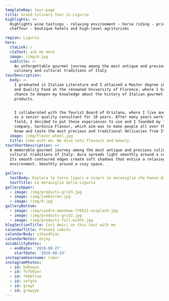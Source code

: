 ```yaml
---
templateKey: tour-page
title: Grand Culinary Tour in Liguria
highlights: >+
  Highlights wine tastings - relaxing environment - horse riding - private
  chaffeur - boutique hotels and high-level agriturismi

region: Liguria
hero:
  ctaLink: /
  ctaText: ask me more
  image: /img/4.jpg
  subtitle: >-
    An unforgettable gourmet journey among the most antique and precious
    culinary and cultural traditions of Italy
tourDescription:
  body: >-
    I graduated in Italian Literature and I attained a Master degree in Gourmet
    and Quality Food at the renowned University of Florence, where I had the
    chance to deepen my knowledge about the history of Italian gourmet culture
    products. 


    I collaborated with the Tourist Board of Oristano, where I live and I worked
    as a senior quality consultant for 10 years. After many years working in the
    field, I decided to put these experiences to use and I founded my first own
    company, Sardinia Flavour, which aim was to make people all over the world
    know and taste the most precious and traditional delicacies from Italy.
  image: /img/flavor_wheel.jpg
  title: Come with me. We dive into flavours and beauty.
tourShortDescription: >+
  A memorable gourmet journey among the most antique and precious culinary and
  cultural traditions of Italy. Aura spreads light smoothly around a cozy space.
  Its smooth contoured edges create soft shadows that entice a relaxing
  environment. Smoothly around a cozy space.

gallery:
  textBody: Esplora le terre liguri e scopri le meraviglie che hanno da offrire!
  textTitle: Le meraviglie della Liguria
galleryUpper:
  - image: /img/products-grid3.jpg
  - image: /img/jumbotron.jpg
  - image: /img/4.jpg
galleryBottom:
  - image: /img/candre-mandawe-770521-unsplash.jpg
  - image: /img/products-grid2.jpg
  - image: /img/products-full-width.jpg
blogSectionTitle: Cari Amici on this tour with me
calendarTitle: Prenota subito
calendarBody: sjhasdhjas
calendarNotes: enjoy
aviabilityDates:
  - endDate: '2018-08-27'
    startDate: '2018-08-24'
instagramUsername: ruber
instagramPhotos:
  - id: hdhewyu
  - id: fsfbhjer
  - id: fehbfrue
  - id: vefgte
  - id: gregt
  - id: grewyye
---
```


